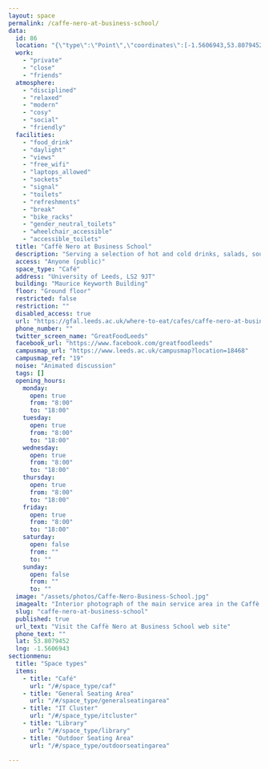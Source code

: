 ```yaml
---
layout: space
permalink: /caffe-nero-at-business-school/
data:
  id: 86
  location: "{\"type\":\"Point\",\"coordinates\":[-1.5606943,53.8079452]}"
  work:
    - "private"
    - "close"
    - "friends"
  atmosphere:
    - "disciplined"
    - "relaxed"
    - "modern"
    - "cosy"
    - "social"
    - "friendly"
  facilities:
    - "food_drink"
    - "daylight"
    - "views"
    - "free_wifi"
    - "laptops_allowed"
    - "sockets"
    - "signal"
    - "toilets"
    - "refreshments"
    - "break"
    - "bike_racks"
    - "gender_neutral_toilets"
    - "wheelchair_accessible"
    - "accessible_toilets"
  title: "Caffè Nero at Business School"
  description: "Serving a selection of hot and cold drinks, salads, soups, sandwiches, cakes and snacks. Inside there is varied ample seating - whether you want to relax or work in groups, longer opening hours makes it the perfect spot for breaks between lectures and meetings throughout the day."
  access: "Anyone (public)"
  space_type: "Café"
  address: "University of Leeds, LS2 9JT"
  building: "Maurice Keyworth Building"
  floor: "Ground floor"
  restricted: false
  restriction: ""
  disabled_access: true
  url: "https://gfal.leeds.ac.uk/where-to-eat/cafes/caffe-nero-at-business-school/"
  phone_number: ""
  twitter_screen_name: "GreatFoodLeeds"
  facebook_url: "https://www.facebook.com/greatfoodleeds"
  campusmap_url: "https://www.leeds.ac.uk/campusmap?location=18468"
  campusmap_ref: "19"
  noise: "Animated discussion"
  tags: []
  opening_hours:
    monday:
      open: true
      from: "8:00"
      to: "18:00"
    tuesday:
      open: true
      from: "8:00"
      to: "18:00"
    wednesday:
      open: true
      from: "8:00"
      to: "18:00"
    thursday:
      open: true
      from: "8:00"
      to: "18:00"
    friday:
      open: true
      from: "8:00"
      to: "18:00"
    saturday:
      open: false
      from: ""
      to: ""
    sunday:
      open: false
      from: ""
      to: ""
  image: "/assets/photos/Caffe-Nero-Business-School.jpg"
  imagealt: "Interior photograph of the main service area in the Caffè Nero at Business School, showing its distinctive lighting, chiller cabinets and coffee machine"
  slug: "caffe-nero-at-business-school"
  published: true
  url_text: "Visit the Caffè Nero at Business School web site"
  phone_text: ""
  lat: 53.8079452
  lng: -1.5606943
sectionmenu:
  title: "Space types"
  items:
    - title: "Café"
      url: "/#/space_type/caf"
    - title: "General Seating Area"
      url: "/#/space_type/generalseatingarea"
    - title: "IT Cluster"
      url: "/#/space_type/itcluster"
    - title: "Library"
      url: "/#/space_type/library"
    - title: "Outdoor Seating Area"
      url: "/#/space_type/outdoorseatingarea"

---
```

